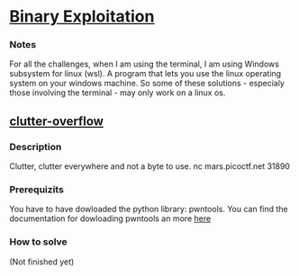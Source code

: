 # [Binary Exploitation](https://play.picoctf.org/practice?category=6&page=1)

### Notes
For all the challenges, when I am using the terminal, I am using Windows subsystem for linux (wsl). A program that lets you use the linux operating system on your windows machine. So some of these solutions - especialy those involving the terminal - may only work on a linux os.

## [clutter-overflow](https://play.picoctf.org/practice/challenge/216?category=6&page=1&search=)
### Description
Clutter, clutter everywhere and not a byte to use. 
nc mars.picoctf.net 31890
### Prerequizits
You have to have dowloaded the python library: pwntools.
You can find the documentation for dowloading pwntools an more [here](https://docs.pwntools.com/en/stable/install.html)
### How to solve
(Not finished yet)